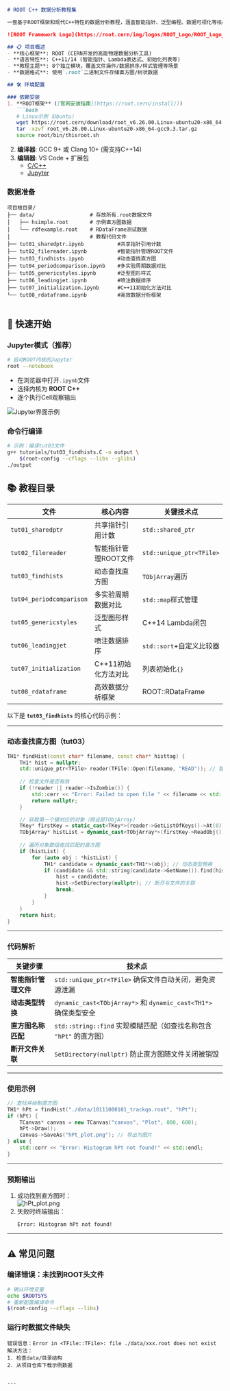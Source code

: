 ```markdown
# ROOT C++ 数据分析教程集

一套基于ROOT框架和现代C++特性的数据分析教程，涵盖智能指针、泛型编程、数据可视化等核心技能。

![ROOT Framework Logo](https://root.cern/img/logos/ROOT_Logo/ROOT_Logo_vertical.png)

## 📋 项目概述
- **核心框架**: ROOT (CERN开发的高能物理数据分析工具)
- **语言特性**: C++11/14 (智能指针、Lambda表达式、初始化列表等)
- **教程主题**: 8个独立模块，覆盖文件操作/数据排序/样式管理等场景
- **数据格式**: 使用`.root`二进制文件存储直方图/树状数据

## 🛠️ 环境配置

### 依赖安装
1. **ROOT框架** ([官网安装指南](https://root.cern/install/))
   ```bash
   # Linux示例（Ubuntu）
   wget https://root.cern/download/root_v6.26.00.Linux-ubuntu20-x86_64-gcc9.3.tar.gz
   tar -xzvf root_v6.26.00.Linux-ubuntu20-x86_64-gcc9.3.tar.gz
   source root/bin/thisroot.sh
   ```
2. **编译器**: GCC 9+ 或 Clang 10+ (需支持C++14)
3. **编辑器**: VS Code + 扩展包
   - [C/C++](https://marketplace.visualstudio.com/items?itemName=ms-vscode.cpptools)
   - [Jupyter](https://marketplace.visualstudio.com/items?itemName=ms-toolsai.jupyter)

### 数据准备
```text
项目根目录/
├── data/                  # 存放所有.root数据文件
│   ├── hsimple.root       # 示例直方图数据
│   └── rdfexample.root    # RDataFrame测试数据
│                          # 教程代码文件
├── tut01_sharedptr.ipynb           #共享指针引用计数
├── tut02_filereader.ipynb          #智能指针管理ROOT文件
├── tut03_findhists.ipynb           #动态查找直方图
├── tut04_periodcomparison.ipynb    #多实验周期数据对比
├── tut05_genericstyles.ipynb       #泛型图形样式
├── tut06_leadingjet.ipynb          #喷注数据排序
├── tut07_initialization.ipynb      #C++11初始化方法对比
└── tut08_rdataframe.ipynb          #高效数据分析框架
              
```
<!--by 宁国康-->
## 🚀 快速开始

### Jupyter模式（推荐）
```bash
# 启动ROOT内核的Jupyter
root --notebook
```
- 在浏览器中打开`.ipynb`文件
- 选择内核为 **ROOT C++**
- 逐个执行Cell观察输出

![Jupyter界面示例](https://jupyter.org/assets/homepage-main.png)

### 命令行编译
```bash
# 示例：编译tut03文件
g++ tutorials/tut03_findhists.C -o output \
    $(root-config --cflags --libs --glibs)
./output
```

## 📚 教程目录

| 文件                      | 核心内容                     | 关键技术点                  |
|--------------------------|----------------------------|---------------------------|
| `tut01_sharedptr`        | 共享指针引用计数             | `std::shared_ptr`         |
| `tut02_filereader`       | 智能指针管理ROOT文件         | `std::unique_ptr<TFile>`  |
| `tut03_findhists`        | 动态查找直方图               | `TObjArray`遍历           |
| `tut04_periodcomparison` | 多实验周期数据对比           | `std::map`样式管理        |
| `tut05_genericstyles`    | 泛型图形样式                 | C++14 Lambda闭包          |
| `tut06_leadingjet`       | 喷注数据排序                 | `std::sort`+自定义比较器  |
| `tut07_initialization`   | C++11初始化方法对比          | 列表初始化`{}`            |
| `tut08_rdataframe`       | 高效数据分析框架             | ROOT::RDataFrame          |

以下是 **`tut03_findhists`** 的核心代码示例：

---

### 动态查找直方图（tut03）
```cpp
TH1* findHist(const char* filename, const char* histtag) {
    TH1* hist = nullptr;
    std::unique_ptr<TFile> reader(TFile::Open(filename, "READ")); // 智能指针管理文件
    
    // 检查文件是否有效
    if (!reader || reader->IsZombie()) {
        std::cerr << "Error: Failed to open file " << filename << std::endl;
        return nullptr;
    }

    // 获取第一个键对应的对象（假设是TObjArray）
    TKey* firstKey = static_cast<TKey*>(reader->GetListOfKeys()->At(0));
    TObjArray* histList = dynamic_cast<TObjArray*>(firstKey->ReadObj());
    
    // 遍历对象数组查找匹配的直方图
    if (histList) {
        for (auto obj : *histList) {
            TH1* candidate = dynamic_cast<TH1*>(obj); // 动态类型转换
            if (candidate && std::string(candidate->GetName()).find(histtag) != std::string::npos) {
                hist = candidate;
                hist->SetDirectory(nullptr); // 断开与文件的关联
                break;
            }
        }
    }
    return hist;
}
```

---

### 代码解析
| 关键步骤                  | 技术点                                                                |
|---------------------------|----------------------------------------------------------------------|
| **智能指针管理文件**      | `std::unique_ptr<TFile>` 确保文件自动关闭，避免资源泄漏                 |
| **动态类型转换**          | `dynamic_cast<TObjArray*>` 和 `dynamic_cast<TH1*>` 确保类型安全        |
| **直方图名称匹配**        | `std::string::find` 实现模糊匹配（如查找名称包含 `"hPt"` 的直方图）      |
| **断开文件关联**          | `SetDirectory(nullptr)` 防止直方图随文件关闭被销毁                      |

---

### 使用示例
```cpp
// 查找并绘制直方图
TH1* hPt = findHist("./data/10111000101_trackqa.root", "hPt");
if (hPt) {
    TCanvas* canvas = new TCanvas("canvas", "Plot", 800, 600);
    hPt->Draw();
    canvas->SaveAs("hPt_plot.png"); // 导出为图片
} else {
    std::cerr << "Error: Histogram hPt not found!" << std::endl;
}
```

---

### 预期输出
1. 成功找到直方图时：  
   ![hPt_plot.png](https://via.placeholder.com/800x600/EEE/000?text=hPt+Histogram)
2. 失败时终端输出：  
   ```text
   Error: Histogram hPt not found!
   ```

---

## ⚠️ 常见问题

### 编译错误：未找到ROOT头文件
```bash
# 确认环境变量
echo $ROOTSYS
# 重新配置编译命令
$(root-config --cflags --libs)
```

### 运行时数据文件缺失
```text
错误信息：Error in <TFile::TFile>: file ./data/xxx.root does not exist
解决方法：
1. 检查data/目录结构
2. 从项目仓库下载示例数据
```
<!--by 宁国康-->
```

---
